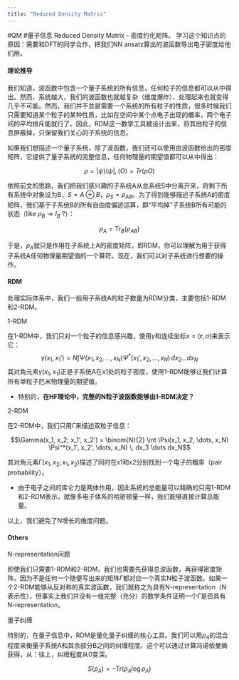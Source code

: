 ```yaml
---
title: "Reduced Density Matrix"
---
```



#QM #量子信息
Reduced Density Matrix - 密度约化矩阵。
学习这个知识点的原因：需要和DFT的同学合作，把我们NN ansatz算出的波函数导出电子密度给他们用。

#### 理论推导

我们知道，波函数中包含一个量子系统的所有信息，任何粒子的信息都可以从中得出。然而，系统越大，我们的波函数也就越复杂（维度爆炸），处理起来也就变得几乎不可能。然而，我们并不总是需要一个系统的所有粒子的性质，很多时候我们只需要知道某个粒子的某种性质，比如在空间中某个点电子出现的概率，两个电子间的平均排斥能就行了。因此，RDM这一数学工具被设计出来，将其他粒子的信息屏蔽掉，只保留我们关心的子系统的信息。

如果我们想描述一个量子系统，除了波函数，我们还可以使用由波函数给出的密度矩阵，它提供了量子系统的完整信息，任何物理量的期望值都可以从中得出：

$$\rho=|\psi\rangle \langle\psi|, \langle O \rangle=Tr(\rho O)$$

依照前文的思路，我们把我们感兴趣的子系统A从总系统S中分离开来，将剩下所有系统中对象设为B，$S=A\oplus B$，$\rho_S = \rho_{AB}$。为了得到能够描述子系统A的密度矩阵，我们基于子系统B的所有自由度偏迹运算，即“平均掉”子系统B所有可能的状态（like $\rho_B\rightarrow I_B$ ?）：

$$\rho_A = \text{Tr}_B(\rho_{AB})$$

于是，$\rho_A$就只是作用在子系统上A的密度矩阵，即RDM，你可以理解为用于获得子系统A任何物理量期望值的一个算符。现在，我们可以对子系统进行想要的操作。

#### RDM

处理实际体系中，我们一般用子系统A的粒子数量为RDM分类，主要包括1-RDM和2-RDM。
 
1-RDM

在1-RDM中，我们只对一个粒子的信息感兴趣，使用$\gamma$和连续坐标$x=(\mathbf{r}, \sigma)$来表示它：$$\gamma(x_1, x_1') = N \int \Psi(x_1, x_2, \dots, x_N) \Psi^*(x_1', x_2, \dots, x_N) \, dx_2 \dots dx_N$$其对角元素$\gamma(x_1, x_1)$正是子系统A在x1处的粒子密度，使用1-RDM能够让我们计算所有单粒子厄米物理量的期望值。
- 特别的，**在HF理论中，完整的N粒子波函数能够由1-RDM决定？**

2-RDM

在2-RDM中，我们只用$\Gamma$来描述双粒子信息：

$$\Gamma(x_1, x_2; x_1', x_2') = \binom{N}{2} \int \Psi(x_1, x_2, \dots, x_N) \Psi^*(x_1', x_2', \dots, x_N) \, dx_3 \dots dx_N$$

其对角元素$\Gamma(x_1, x_2; x_1, x_2)$描述了同时在x1和x2分别找到一个电子的概率（pair probability）。
- 由于电子之间的库仑力是两体作用，因此系统的总能量可以精确的只用1-RDM和2-RDM表示，就像多电子体系的哈密顿量一样，我们能够直接计算总能量。

以上，我们避免了N增长的维度问题。

#### Others

N-representation问题

即使我们只需要1-RDM和2-RDM，我们也需要先获得总波函数，再获得密度矩阵。因为不是任何一个随便写出来的矩阵$\Gamma$都对应一个真实N粒子波函数。如果一个2-RDM能够从反对称的真实波函数，我们就称之为具有N-representation（N表示性），但事实上我们并没有一组完整（充分）的数学条件证明一个$\Gamma$是否具有N-representation。


量子纠缠

特别的，在量子信息中，RDM是量化量子纠缠的核心工具。我们可以用$\rho_A$的混合程度来衡量子系统A和其余部分B之间的纠缠程度。这个可以通过计算冯诺依曼熵获得，从：往上，纠缠程度从0变深。

$$S(\rho_A) = -\text{Tr}(\rho_A \log \rho_A)$$

